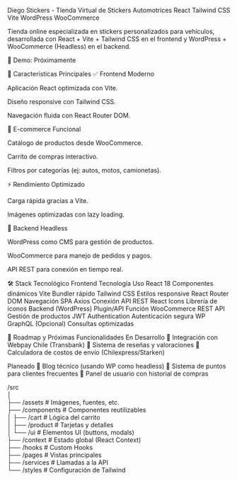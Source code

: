 Diego Stickers - Tienda Virtual de Stickers Automotrices
React
Tailwind CSS
Vite
WordPress
WooCommerce

Tienda online especializada en stickers personalizados para vehículos, desarrollada con React + Vite + Tailwind CSS en el frontend y WordPress + WooCommerce (Headless) en el backend.

🔗 Demo: Próximamente

🚀 Características Principales
✅ Frontend Moderno

Aplicación React optimizada con Vite.

Diseño responsive con Tailwind CSS.

Navegación fluida con React Router DOM.

🛒 E-commerce Funcional

Catálogo de productos desde WooCommerce.

Carrito de compras interactivo.

Filtros por categorías (ej: autos, motos, camionetas).

⚡ Rendimiento Optimizado

Carga rápida gracias a Vite.

Imágenes optimizadas con lazy loading.

🔌 Backend Headless

WordPress como CMS para gestión de productos.

WooCommerce para manejo de pedidos y pagos.

API REST para conexión en tiempo real.



🛠 Stack Tecnológico
Frontend
Tecnología	Uso
React 18	Componentes dinámicos
Vite	Bundler rápido
Tailwind CSS	Estilos responsive
React Router DOM	Navegación SPA
Axios	Conexión API REST
React Icons	Librería de íconos
Backend (WordPress)
Plugin/API	Función
WooCommerce REST API	Gestión de productos
JWT Authentication	Autenticación segura
WP GraphQL (Opcional)	Consultas optimizadas


📌 Roadmap y Próximas Funcionalidades
En Desarrollo
🔳 Integración con Webpay Chile (Transbank)
🔳 Sistema de reseñas y valoraciones
🔳 Calculadora de costos de envío (Chilexpress/Starken)

Planeado
🔲 Blog técnico (usando WP como headless)
🔲 Sistema de puntos para clientes frecuentes
🔲 Panel de usuario con historial de compras


/src  
│  
├── /assets          # Imágenes, fuentes, etc.  
├── /components      # Componentes reutilizables  
│   ├── /cart        # Lógica del carrito  
│   ├── /product     # Tarjetas y detalles  
│   └── /ui         # Elementos UI (buttons, modals)  
├── /context         # Estado global (React Context)  
├── /hooks           # Custom Hooks  
├── /pages           # Vistas principales  
├── /services        # Llamadas a la API  
└── /styles          # Configuración de Tailwind  


